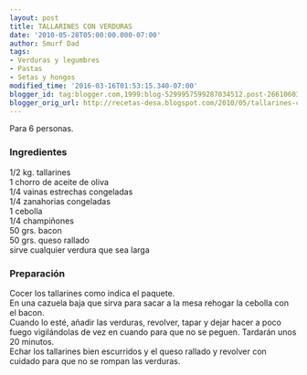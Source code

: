 ```yaml
---
layout: post
title: TALLARINES CON VERDURAS
date: '2010-05-28T05:00:00.000-07:00'
author: Smurf Dad
tags:
- Verduras y legumbres
- Pastas
- Setas y hongos
modified_time: '2016-03-16T01:53:15.340-07:00'
blogger_id: tag:blogger.com,1999:blog-5299957599287034512.post-2661060347485602033
blogger_orig_url: http://recetas-desa.blogspot.com/2010/05/tallarines-con-verduras.html
---
```


Para 6 personas.<br><h3>Ingredientes</h3><p>1/2 kg. tallarines<br/>1 chorro de aceite de oliva<br/>1/4 vainas estrechas congeladas<br/>1/4 zanahorias congeladas<br/>1 cebolla<br/>1/4 champi&ntilde;ones<br/>50 grs. bacon<br/>50 grs. queso rallado<br/>sirve cualquier verdura que sea larga</p><h3>Preparaci&oacute;n</h3><p>Cocer los tallarines como indica el paquete.<br/>En una cazuela baja que sirva para sacar a la mesa rehogar la cebolla con el bacon.<br/>Cuando lo est&eacute;, a&ntilde;adir las verduras, revolver, tapar y dejar hacer a poco fuego vigil&aacute;ndolas de vez en cuando para que no se peguen. Tardar&aacute;n unos 20 minutos.<br/>Echar los tallarines bien escurridos y el queso rallado y revolver con cuidado para que no se rompan las verduras.</p>